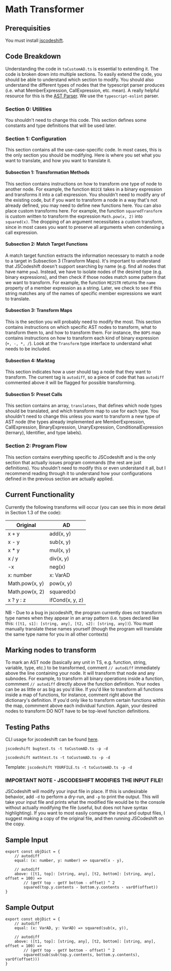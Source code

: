 # Math Transformer

## Prerequisities
You must install [jscodeshift](https://www.npmjs.com/package/jscodeshift).

## Code Breakdown

Understanding the code in `toCustomAD.ts` is essential to extending it. The code is broken down into multiple sections. To easily extend the code, you should be able to understand which section to modify. You should also understand the different types of nodes that the typescript parser produces (i.e. what MemberExpression, CallExpression, etc. mean). A really helpful resource for this is the [AST Parser](https://astexplorer.net). We use the `typescript-eslint` parser.

### Section 0: Utilities

You shouldn't need to change this code. This section defines some constants and type definitions that will be used later.

### Section 1: Configuration

This section contains all the use-case-specific code. In most cases, this is the only section you should be modifying. Here is where you set what you want to translate, and how you want to translate it.

#### Subsection 1: Transformation Methods

This section contains instructions on how to transform one type of node to another node. For example, the function `BO2CE` takes in a binary expression and transforms it into a call expression. You shouldn't need to modify any of the existing code, but if you want to transform a node in a way that's not already defined, you may need to define new functions here. You can also place custom transforms here. For example, the function `squaredTransform` is custom written to transform the expression `Math.pow(x, 2)` into `squared(x)`. The dropping of an argument necessitates a custom transform, since in most cases you want to preserve all arguments when condensing a call expression. 

#### Subsection 2: Match Target Functions

A match target function extracts the information necessary to match a node to a target in Subsection 3 (Transform Maps). It's important to understand that JSCodeshift doesn't support searching by name (e.g. find all nodes that have name `pow`). Instead, we have to isolate nodes of the desired type (e.g. binary expressions), and then check if those nodes match some pattern that we want to transform. For example, the function `ME2STR` returns the `name` property of a member expression as a string. Later, we check to see if this string matches any of the names of specific member expressions we want to translate. 

#### Subsection 3: Transform Maps

This is the section you will probably need to modify the most. This section contains instructions on which specific AST nodes to transform, what to transform them to, and how to transform them. For instance, the `BOPS` map contains instructions on how to transform each kind of binary expression (`+, -, *, /`). Look at the `Transform` type interface to understand what needs to be included.

#### Subsection 4: Marktag

This section indicates how a user should tag a node that they want to transform. The current tag is `autodiff`, so a piece of code that has `autodiff` commented above it will be flagged for possible transforming.

#### Subsection 5: Preset Calls

This section contains an array, `translatees`, that defines which node types should be translated, and which transform map to use for each type. You shouldn't need to change this unless you want to transform a new type of AST node (the types already implemented are MemberExpression, CallExpression, BinaryExpression, UnaryExpression, ConditionalExpression (ternary), Identifier, and type labels).

### Section 2: Program Flow

This section contains everything specific to JSCodeshift and is the only section that actually issues program commands (the rest are just definitions). You shouldn't need to modify this or even understand it all, but I recommend reading through it to understand how your configurations defined in the previous section are actually applied.

## Current Functionality

Currently the following transforms will occur (you can see this in more detail in Section 1.3 of the code): 

|Original   | AD |
|-----------|----|
| x + y     | add(x, y)|
| x - y     | sub(x, y)|
| x * y     | mul(x, y)|
| x / y     | div(x, y)|
| -x        | neg(x)|
| x: number | x: VarAD|
| Math.pow(x, y) | pow(x, y)|
| Math.pow(x, 2) | squared(x)|
| x ? y : z | ifCond(x, y, z) |



NB - Due to a bug in jscodeshift, the program currently does not transform type names when they appear in an array pattern (i.e. types declared like this: `([t1, s1]: [string, any], [t2, s2]: [string, any])`). You must manually translate these names yourself (though the program will translate the same type name for you in all other contexts)


## Marking nodes to transform

To mark an AST node (basically any unit in TS, e.g. function, string, variable, type, etc.) to be transformed, comment `// autodiff` immediately above the line containing your node. It will transform that node and any subnodes. For example, to transform all binary operations inside a function, commment `// autodiff` directly above the function definition. Your nodes can be as little or as big as you'd like. If you'd like to transform all functions inside a map of functions, for instance, comment right above the dictionary's definition. If you'd only like to transform certain functions within the map, commment above each individual function. Again, your desired nodes to transform DO NOT have to be top-level function definitions.

## Testing Paths

CLI usage for jscodeshift can be found [here](https://github.com/facebook/jscodeshift).

`jscodeshift bugtest.ts -t toCustomAD.ts -p -d`

`jscodeshift mathtest.ts -t toCustomAD.ts -p -d`

Template: `jscodeshift YOURFILE.ts -t toCustomAD.ts -p -d`

### IMPORTANT NOTE - JSCODESHIFT MODIFIES THE INPUT FILE!

JSCodeshift will modify your input file in place. If this is undesirable behavior, add `-d` to perform a dry-run, and `-p` to print the output. This will take your input file and prints what the modified file would be to the console without actually modifying the file (useful, but does not have syntax highlighting). If you want to most easily compare the input and output files, I suggest making a copy of the original file, and then running JSCodeshift on the copy.

## Sample Input

    export const objDict = {
        // autodiff
        equal: (x: number, y: number) => squared(x - y),

        // autodiff
        above: ([t1, top]: [string, any], [t2, bottom]: [string, any], offset = 100) =>
            // (getY top - getY bottom - offset) ^ 2
            squared(top.y.contents - bottom.y.contents - varOf(offset))
    }

## Sample Output
    export const objDict = {
        // autodiff
        equal: (x: VarAD, y: VarAD) => squared(sub(x, y)),

        // autodiff
        above: ([t1, top]: [string, any], [t2, bottom]: [string, any], offset = 100) =>
            // (getY top - getY bottom - offset) ^ 2
            squared(sub(sub(top.y.contents, bottom.y.contents), varOf(offset)))
    }
